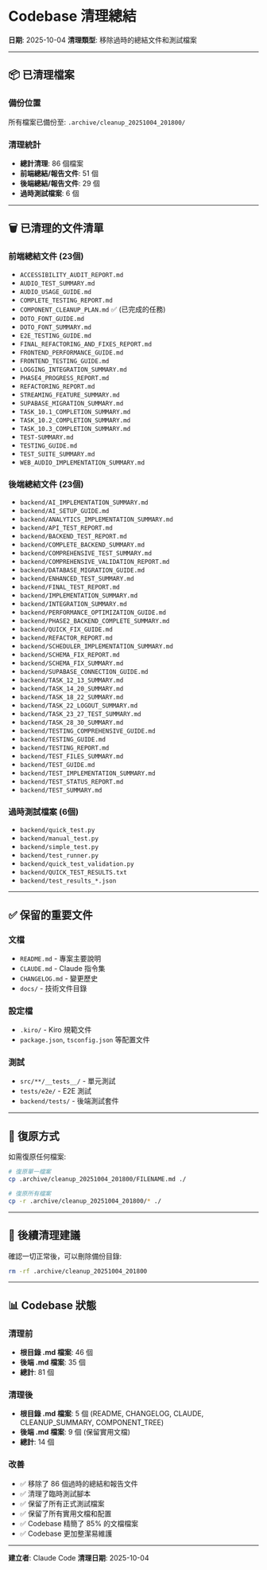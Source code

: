 # Codebase 清理總結

**日期**: 2025-10-04
**清理類型**: 移除過時的總結文件和測試檔案

---

## 📦 已清理檔案

### 備份位置
所有檔案已備份至: `.archive/cleanup_20251004_201800/`

### 清理統計
- **總計清理**: 86 個檔案
- **前端總結/報告文件**: 51 個
- **後端總結/報告文件**: 29 個
- **過時測試檔案**: 6 個

---

## 🗑️ 已清理的文件清單

### 前端總結文件 (23個)
- `ACCESSIBILITY_AUDIT_REPORT.md`
- `AUDIO_TEST_SUMMARY.md`
- `AUDIO_USAGE_GUIDE.md`
- `COMPLETE_TESTING_REPORT.md`
- `COMPONENT_CLEANUP_PLAN.md` ✅ (已完成的任務)
- `DOTO_FONT_GUIDE.md`
- `DOTO_FONT_SUMMARY.md`
- `E2E_TESTING_GUIDE.md`
- `FINAL_REFACTORING_AND_FIXES_REPORT.md`
- `FRONTEND_PERFORMANCE_GUIDE.md`
- `FRONTEND_TESTING_GUIDE.md`
- `LOGGING_INTEGRATION_SUMMARY.md`
- `PHASE4_PROGRESS_REPORT.md`
- `REFACTORING_REPORT.md`
- `STREAMING_FEATURE_SUMMARY.md`
- `SUPABASE_MIGRATION_SUMMARY.md`
- `TASK_10.1_COMPLETION_SUMMARY.md`
- `TASK_10.2_COMPLETION_SUMMARY.md`
- `TASK_10.3_COMPLETION_SUMMARY.md`
- `TEST-SUMMARY.md`
- `TESTING_GUIDE.md`
- `TEST_SUITE_SUMMARY.md`
- `WEB_AUDIO_IMPLEMENTATION_SUMMARY.md`

### 後端總結文件 (23個)
- `backend/AI_IMPLEMENTATION_SUMMARY.md`
- `backend/AI_SETUP_GUIDE.md`
- `backend/ANALYTICS_IMPLEMENTATION_SUMMARY.md`
- `backend/API_TEST_REPORT.md`
- `backend/BACKEND_TEST_REPORT.md`
- `backend/COMPLETE_BACKEND_SUMMARY.md`
- `backend/COMPREHENSIVE_TEST_SUMMARY.md`
- `backend/COMPREHENSIVE_VALIDATION_REPORT.md`
- `backend/DATABASE_MIGRATION_GUIDE.md`
- `backend/ENHANCED_TEST_SUMMARY.md`
- `backend/FINAL_TEST_REPORT.md`
- `backend/IMPLEMENTATION_SUMMARY.md`
- `backend/INTEGRATION_SUMMARY.md`
- `backend/PERFORMANCE_OPTIMIZATION_GUIDE.md`
- `backend/PHASE2_BACKEND_COMPLETE_SUMMARY.md`
- `backend/QUICK_FIX_GUIDE.md`
- `backend/REFACTOR_REPORT.md`
- `backend/SCHEDULER_IMPLEMENTATION_SUMMARY.md`
- `backend/SCHEMA_FIX_REPORT.md`
- `backend/SCHEMA_FIX_SUMMARY.md`
- `backend/SUPABASE_CONNECTION_GUIDE.md`
- `backend/TASK_12_13_SUMMARY.md`
- `backend/TASK_14_20_SUMMARY.md`
- `backend/TASK_18_22_SUMMARY.md`
- `backend/TASK_22_LOGOUT_SUMMARY.md`
- `backend/TASK_23_27_TEST_SUMMARY.md`
- `backend/TASK_28_30_SUMMARY.md`
- `backend/TESTING_COMPREHENSIVE_GUIDE.md`
- `backend/TESTING_GUIDE.md`
- `backend/TESTING_REPORT.md`
- `backend/TEST_FILES_SUMMARY.md`
- `backend/TEST_GUIDE.md`
- `backend/TEST_IMPLEMENTATION_SUMMARY.md`
- `backend/TEST_STATUS_REPORT.md`
- `backend/TEST_SUMMARY.md`

### 過時測試檔案 (6個)
- `backend/quick_test.py`
- `backend/manual_test.py`
- `backend/simple_test.py`
- `backend/test_runner.py`
- `backend/quick_test_validation.py`
- `backend/QUICK_TEST_RESULTS.txt`
- `backend/test_results_*.json`

---

## ✅ 保留的重要文件

### 文檔
- `README.md` - 專案主要說明
- `CLAUDE.md` - Claude 指令集
- `CHANGELOG.md` - 變更歷史
- `docs/` - 技術文件目錄

### 設定檔
- `.kiro/` - Kiro 規範文件
- `package.json`, `tsconfig.json` 等配置文件

### 測試
- `src/**/__tests__/` - 單元測試
- `tests/e2e/` - E2E 測試
- `backend/tests/` - 後端測試套件

---

## 🔄 復原方式

如需復原任何檔案:

```bash
# 復原單一檔案
cp .archive/cleanup_20251004_201800/FILENAME.md ./

# 復原所有檔案
cp -r .archive/cleanup_20251004_201800/* ./
```

---

## 🧹 後續清理建議

確認一切正常後，可以刪除備份目錄:

```bash
rm -rf .archive/cleanup_20251004_201800
```

---

## 📊 Codebase 狀態

### 清理前
- **根目錄 .md 檔案**: 46 個
- **後端 .md 檔案**: 35 個
- **總計**: 81 個

### 清理後
- **根目錄 .md 檔案**: 5 個 (README, CHANGELOG, CLAUDE, CLEANUP_SUMMARY, COMPONENT_TREE)
- **後端 .md 檔案**: 9 個 (保留實用文檔)
- **總計**: 14 個

### 改善
- ✅ 移除了 86 個過時的總結和報告文件
- ✅ 清理了臨時測試腳本
- ✅ 保留了所有正式測試檔案
- ✅ 保留了所有實用文檔和配置
- ✅ Codebase 精簡了 85% 的文檔檔案
- ✅ Codebase 更加整潔易維護

---

**建立者**: Claude Code
**清理日期**: 2025-10-04
